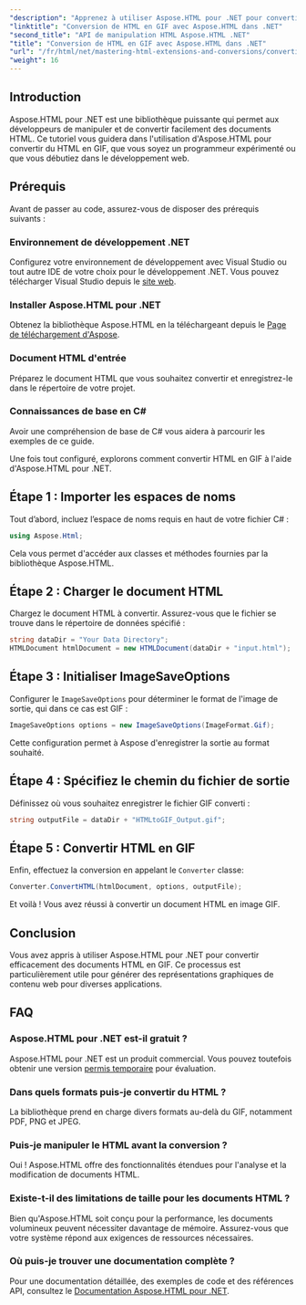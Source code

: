 ```yaml
---
"description": "Apprenez à utiliser Aspose.HTML pour .NET pour convertir facilement des documents HTML en images GIF. Ce guide complet vous guide étape par étape."
"linktitle": "Conversion de HTML en GIF avec Aspose.HTML dans .NET"
"second_title": "API de manipulation HTML Aspose.HTML .NET"
"title": "Conversion de HTML en GIF avec Aspose.HTML dans .NET"
"url": "/fr/html/net/mastering-html-extensions-and-conversions/converting-html-to-gif/"
"weight": 16
---
```


## Introduction

Aspose.HTML pour .NET est une bibliothèque puissante qui permet aux développeurs de manipuler et de convertir facilement des documents HTML. Ce tutoriel vous guidera dans l'utilisation d'Aspose.HTML pour convertir du HTML en GIF, que vous soyez un programmeur expérimenté ou que vous débutiez dans le développement web.

## Prérequis

Avant de passer au code, assurez-vous de disposer des prérequis suivants :

### Environnement de développement .NET 

Configurez votre environnement de développement avec Visual Studio ou tout autre IDE de votre choix pour le développement .NET. Vous pouvez télécharger Visual Studio depuis le [site web](https://visualstudio.microsoft.com/downloads/).

### Installer Aspose.HTML pour .NET

Obtenez la bibliothèque Aspose.HTML en la téléchargeant depuis le [Page de téléchargement d'Aspose](https://releases.aspose.com/html/net/).

### Document HTML d'entrée

Préparez le document HTML que vous souhaitez convertir et enregistrez-le dans le répertoire de votre projet.

### Connaissances de base en C#

Avoir une compréhension de base de C# vous aidera à parcourir les exemples de ce guide.

Une fois tout configuré, explorons comment convertir HTML en GIF à l'aide d'Aspose.HTML pour .NET.

## Étape 1 : Importer les espaces de noms

Tout d’abord, incluez l’espace de noms requis en haut de votre fichier C# :

```csharp
using Aspose.Html;
```

Cela vous permet d'accéder aux classes et méthodes fournies par la bibliothèque Aspose.HTML.

## Étape 2 : Charger le document HTML

Chargez le document HTML à convertir. Assurez-vous que le fichier se trouve dans le répertoire de données spécifié :

```csharp
string dataDir = "Your Data Directory";
HTMLDocument htmlDocument = new HTMLDocument(dataDir + "input.html");
```

## Étape 3 : Initialiser ImageSaveOptions

Configurer le `ImageSaveOptions` pour déterminer le format de l'image de sortie, qui dans ce cas est GIF :

```csharp
ImageSaveOptions options = new ImageSaveOptions(ImageFormat.Gif);
```

Cette configuration permet à Aspose d'enregistrer la sortie au format souhaité.

## Étape 4 : Spécifiez le chemin du fichier de sortie

Définissez où vous souhaitez enregistrer le fichier GIF converti :

```csharp
string outputFile = dataDir + "HTMLtoGIF_Output.gif";
```

## Étape 5 : Convertir HTML en GIF

Enfin, effectuez la conversion en appelant le `Converter` classe:

```csharp
Converter.ConvertHTML(htmlDocument, options, outputFile);
```

Et voilà ! Vous avez réussi à convertir un document HTML en image GIF.

## Conclusion

Vous avez appris à utiliser Aspose.HTML pour .NET pour convertir efficacement des documents HTML en GIF. Ce processus est particulièrement utile pour générer des représentations graphiques de contenu web pour diverses applications.

## FAQ

### Aspose.HTML pour .NET est-il gratuit ?  
Aspose.HTML pour .NET est un produit commercial. Vous pouvez toutefois obtenir une version [permis temporaire](https://purchase.conholdate.com/temporary-license/) pour évaluation.

### Dans quels formats puis-je convertir du HTML ?  
La bibliothèque prend en charge divers formats au-delà du GIF, notamment PDF, PNG et JPEG.

### Puis-je manipuler le HTML avant la conversion ?  
Oui ! Aspose.HTML offre des fonctionnalités étendues pour l'analyse et la modification de documents HTML.

### Existe-t-il des limitations de taille pour les documents HTML ?  
Bien qu'Aspose.HTML soit conçu pour la performance, les documents volumineux peuvent nécessiter davantage de mémoire. Assurez-vous que votre système répond aux exigences de ressources nécessaires.

### Où puis-je trouver une documentation complète ?  
Pour une documentation détaillée, des exemples de code et des références API, consultez le [Documentation Aspose.HTML pour .NET](https://reference.aspose.com/html/net/).